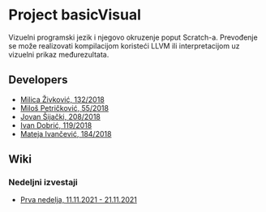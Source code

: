 # Project basicVisual

Vizuelni programski jezik i njegovo okruzenje poput Scratch-a.
Prevođenje se može realizovati kompilacijom koristeći LLVM ili interpretacijom uz vizuelni prikaz međurezultata.

## Developers

- [Milica Živković, 132/2018](https://gitlab.com/miwwica)
- [Miloš Petričković, 55/2018](https://gitlab.com/milwus)
- [Jovan Šijački, 208/2018](https://gitlab.com/jovansijacki)
- [Ivan Dobrić, 119/2018](https://gitlab.com/ivandobric)
- [Mateja Ivančević, 184/2018](https://gitlab.com/mathclass)

## Wiki
### Nedeljni izvestaji
- [Prva nedelja, 11.11.2021 - 21.11.2021](https://gitlab.com/matf-bg-ac-rs/course-rs/projects-2021-2022/03-basicVisual/-/wikis/home/Nedeljni_izvestaji/Prva-nedelja) 
